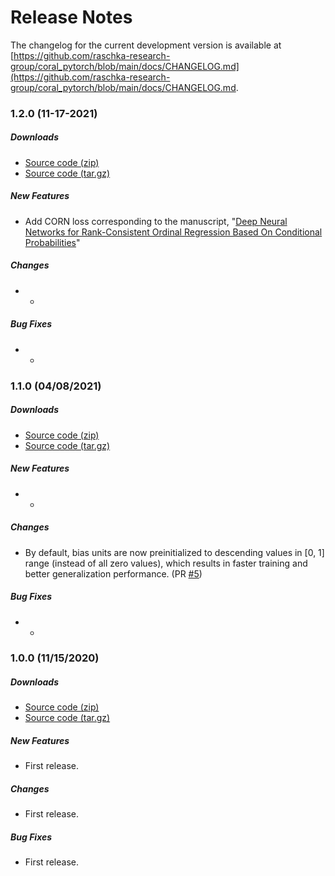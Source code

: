 # Release Notes

The changelog for the current development version is available at
[https://github.com/raschka-research-group/coral_pytorch/blob/main/docs/CHANGELOG.md](https://github.com/raschka-research-group/coral_pytorch/blob/main/docs/CHANGELOG.md.



### 1.2.0 (11-17-2021)

##### Downloads

- [Source code (zip)](https://github.com/raschka-research-group/coral_pytorch/archive/v1.2.0.zip)
- [Source code (tar.gz)](https://github.com/raschka-research-group/coral_pytorch/archive/v1.2.0.tar.gz)

##### New Features

- Add CORN loss corresponding to the manuscript, "[Deep Neural Networks for Rank-Consistent Ordinal Regression Based On Conditional Probabilities](https://arxiv.org/abs/2111.08851)"

##### Changes

- - 

##### Bug Fixes

- -



### 1.1.0 (04/08/2021)

##### Downloads

- [Source code (zip)](https://github.com/raschka-research-group/coral_pytorch/archive/v1.1.0.zip)
- [Source code (tar.gz)](https://github.com/raschka-research-group/coral_pytorch/archive/v1.1.0.tar.gz)

##### New Features

- -

##### Changes

- By default, bias units are now preinitialized to descending values in [0, 1] range (instead of all zero values), which results in faster training and better generalization performance. (PR [#5](https://github.com/Raschka-research-group/coral_pytorch/pull/5))

##### Bug Fixes

- -


### 1.0.0 (11/15/2020)

##### Downloads

- [Source code (zip)](https://github.com/raschka-research-group/coral_pytorch/archive/v1.0.0.zip)
- [Source code (tar.gz)](https://github.com/raschka-research-group/coral_pytorch/archive/v1.0.0.tar.gz)

##### New Features

- First release.

##### Changes

- First release.

##### Bug Fixes

- First release.